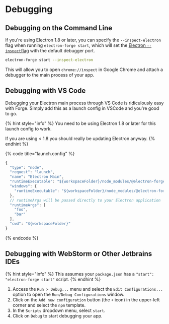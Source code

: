 # Debugging

## Debugging on the Command Line

If you're using Electron 1.8 or later, you can specify the `--inspect-electron` flag when running `electron-forge start`, which will set the [Electron `--inspect`flag](http://electronjs.org/docs/tutorial/debugging-main-process#--inspectport) with the default debugger port.

```bash
electron-forge start --inspect-electron
```

This will allow you to open `chrome://inspect` in Google Chrome and attach a debugger to the main process of your app.

## Debugging with VS Code

Debugging your Electron main process through VS Code is ridiculously easy with Forge. Simply add this as a launch config in VSCode and you're good to go.

{% hint style="info" %}
You need to be using Electron 1.8 or later for this launch config to work.

If you are using &lt; 1.8 you should really be updating Electron anyway.
{% endhint %}

{% code title="launch.config" %}
```javascript
{
  "type": "node",
  "request": "launch",
  "name": "Electron Main",
  "runtimeExecutable": "${workspaceFolder}/node_modules/@electron-forge/cli/script/vscode.sh",
  "windows": {
    "runtimeExecutable": "${workspaceFolder}/node_modules/@electron-forge/cli/script/vscode.cmd"
  },
  // runtimeArgs will be passed directly to your Electron application
  "runtimeArgs": [
    "foo",
    "bar"
  ],
  "cwd": "${workspaceFolder}"
}
```
{% endcode %}

## Debugging with WebStorm or Other Jetbrains IDEs

{% hint style="info" %}
This assumes your `package.json` has a `"start": "electron-forge start"` script.
{% endhint %}

1. Access the `Run > Debug...` menu and select the `Edit Configurations...` option to open the `Run/Debug Configurations` window.
2. Click on the `Add new configuration` button (the `+` icon) in the upper-left corner and select the `npm` template.
3. In the `Scripts` dropdown menu, select `start`.
4. Click on `Debug` to start debugging your app.
